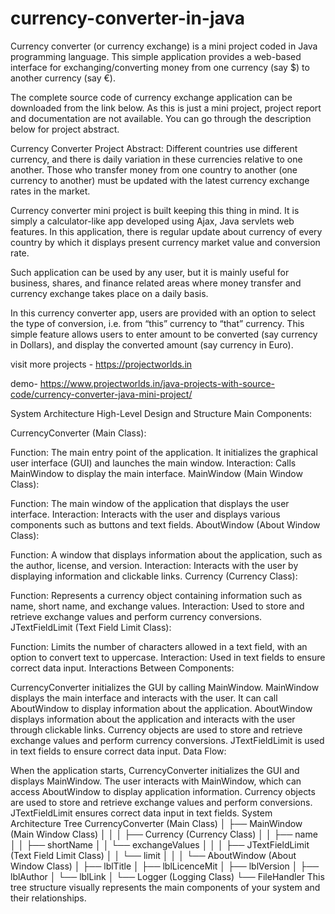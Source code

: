 # currency-converter-in-java


Currency converter (or currency exchange) is a mini project coded in Java programming language. This simple application provides a web-based interface for exchanging/converting money from one currency (say $) to another currency (say €).

The complete source code of currency exchange application can be downloaded from the link below. As this is just a mini project, project report and documentation are not available. You can go through the description below for project abstract.

Currency Converter Project Abstract:
Different countries use different currency, and there is daily variation in these currencies relative to one another. Those who transfer money from one country to another (one currency to another) must be updated with the latest currency exchange rates in the market.

Currency converter mini project is built keeping this thing in mind. It is simply a calculator-like app developed using Ajax, Java servlets web features. In this application, there is regular update about currency of every country by which it displays present currency market value and conversion rate.

Such application can be used by any user, but it is mainly useful for business, shares, and finance related areas where money transfer and currency exchange takes place on a daily basis.

In this currency converter app, users are provided with an option to select the type of conversion, i.e. from “this” currency to “that” currency. This simple feature allows users to enter amount to be converted (say currency in Dollars), and display the converted amount (say currency in Euro).



visit more projects - https://projectworlds.in

demo- https://www.projectworlds.in/java-projects-with-source-code/currency-converter-java-mini-project/


System Architecture
High-Level Design and Structure
Main Components:

CurrencyConverter (Main Class):

Function: The main entry point of the application. It initializes the graphical user interface (GUI) and launches the main window.
Interaction: Calls MainWindow to display the main interface.
MainWindow (Main Window Class):

Function: The main window of the application that displays the user interface.
Interaction: Interacts with the user and displays various components such as buttons and text fields.
AboutWindow (About Window Class):

Function: A window that displays information about the application, such as the author, license, and version.
Interaction: Interacts with the user by displaying information and clickable links.
Currency (Currency Class):

Function: Represents a currency object containing information such as name, short name, and exchange values.
Interaction: Used to store and retrieve exchange values and perform currency conversions.
JTextFieldLimit (Text Field Limit Class):

Function: Limits the number of characters allowed in a text field, with an option to convert text to uppercase.
Interaction: Used in text fields to ensure correct data input.
Interactions Between Components:

CurrencyConverter initializes the GUI by calling MainWindow.
MainWindow displays the main interface and interacts with the user. It can call AboutWindow to display information about the application.
AboutWindow displays information about the application and interacts with the user through clickable links.
Currency objects are used to store and retrieve exchange values and perform currency conversions.
JTextFieldLimit is used in text fields to ensure correct data input.
Data Flow:

When the application starts, CurrencyConverter initializes the GUI and displays MainWindow.
The user interacts with MainWindow, which can access AboutWindow to display application information.
Currency objects are used to store and retrieve exchange values and perform conversions.
JTextFieldLimit ensures correct data input in text fields.
System Architecture Tree
CurrencyConverter (Main Class)
│
├── MainWindow (Main Window Class)
│   │
│   ├── Currency (Currency Class)
│   │   ├── name
│   │   ├── shortName
│   │   └── exchangeValues
│   │
│   ├── JTextFieldLimit (Text Field Limit Class)
│   │   └── limit
│   │
│   └── AboutWindow (About Window Class)
│       ├── lblTitle
│       ├── lblLicenceMit
│       ├── lblVersion
│       ├── lblAuthor
│       └── lblLink
│
└── Logger (Logging Class)
    └── FileHandler
This tree structure visually represents the main components of your system and their relationships.
